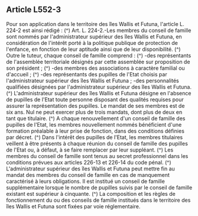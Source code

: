 ## Article L552-3


Pour son application dans le territoire des îles Wallis et Futuna, l'article L. 224-2 est ainsi rédigé : (^)
Art. L. 224-2.-Les membres du conseil de famille sont nommés par l'administrateur supérieur des îles Wallis
et Futuna, en considération de l'intérêt porté à la politique publique de protection de l'enfance, en fonction de
leur aptitude ainsi que de leur disponibilité. (^)
Outre le tuteur, chaque conseil de famille comprend :
(^)
-des représentants de l'assemblée territoriale désignés par cette assemblée sur proposition de son président ; (^)
-des membres des associations à caractère familial ou d'accueil ; (^)
-des représentants des pupilles de l'Etat choisis par l'administrateur supérieur des îles Wallis et Futuna ;
-des personnalités qualifiées désignées par l'administrateur supérieur des îles Wallis et Futuna.
(^)
L'administrateur supérieur des îles Wallis et Futuna désigne en l'absence de pupilles de l'Etat toute personne
disposant des qualités requises pour assurer la représentation des pupilles.
Le mandat de ses membres est de six ans. Nul ne peut exercer plus de trois mandats, dont plus de deux en
tant que titulaire. (^)
A chaque renouvellement d'un conseil de famille des pupilles de l'Etat, les membres nouvellement nommés
bénéficient d'une formation préalable à leur prise de fonction, dans des conditions définies par décret. (^)
Dans l'intérêt des pupilles de l'Etat, les membres titulaires veillent à être présents à chaque réunion du conseil
de famille des pupilles de l'Etat ou, à défaut, à se faire remplacer par leur suppléant. (^)
Les membres du conseil de famille sont tenus au secret professionnel dans les conditions prévues aux articles
226-13 et 226-14 du code pénal. (^)
L'administrateur supérieur des îles Wallis et Futuna peut mettre fin au mandat des membres du conseil de
famille en cas de manquement caractérisé à leurs obligations.
Il est institué un conseil de famille supplémentaire lorsque le nombre de pupilles suivis par le conseil de
famille existant est supérieur à cinquante. (^)
La composition et les règles de fonctionnement du ou des conseils de famille institués dans le territoire des
îles Wallis et Futuna sont fixées par voie réglementaire.

